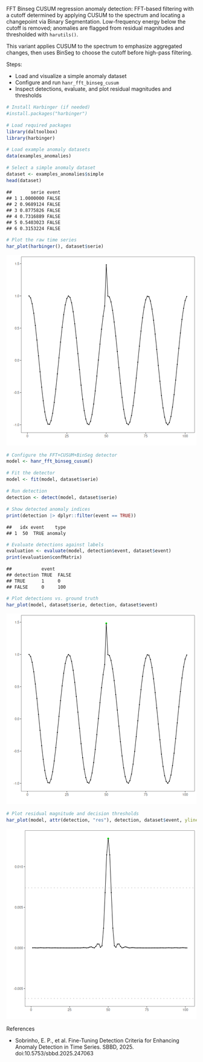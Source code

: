 FFT Binseg CUSUM regression anomaly detection: FFT-based filtering with a cutoff determined by applying CUSUM to the spectrum and locating a changepoint via Binary Segmentation. Low-frequency energy below the cutoff is removed; anomalies are flagged from residual magnitudes and thresholded with `harutils()`.

This variant applies CUSUM to the spectrum to emphasize aggregated changes, then uses BinSeg to choose the cutoff before high-pass filtering. 

Steps:
- Load and visualize a simple anomaly dataset
- Configure and run `hanr_fft_binseg_cusum`
- Inspect detections, evaluate, and plot residual magnitudes and thresholds


``` r
# Install Harbinger (if needed)
#install.packages("harbinger")
```


``` r
# Load required packages
library(daltoolbox)
library(harbinger) 
```


``` r
# Load example anomaly datasets
data(examples_anomalies)
```


``` r
# Select a simple anomaly dataset
dataset <- examples_anomalies$simple
head(dataset)
```

```
##       serie event
## 1 1.0000000 FALSE
## 2 0.9689124 FALSE
## 3 0.8775826 FALSE
## 4 0.7316889 FALSE
## 5 0.5403023 FALSE
## 6 0.3153224 FALSE
```


``` r
# Plot the raw time series
har_plot(harbinger(), dataset$serie)
```

![plot of chunk unnamed-chunk-5](fig/hanr_fft_binseg_cusum/unnamed-chunk-5-1.png)


``` r
# Configure the FFT+CUSUM+BinSeg detector
model <- hanr_fft_binseg_cusum()
```


``` r
# Fit the detector
model <- fit(model, dataset$serie)
```


``` r
# Run detection
detection <- detect(model, dataset$serie)
```


``` r
# Show detected anomaly indices
print(detection |> dplyr::filter(event == TRUE))
```

```
##   idx event    type
## 1  50  TRUE anomaly
```


``` r
# Evaluate detections against labels
evaluation <- evaluate(model, detection$event, dataset$event)
print(evaluation$confMatrix)
```

```
##           event      
## detection TRUE  FALSE
## TRUE      1     0    
## FALSE     0     100
```


``` r
# Plot detections vs. ground truth
har_plot(model, dataset$serie, detection, dataset$event)
```

![plot of chunk unnamed-chunk-11](fig/hanr_fft_binseg_cusum/unnamed-chunk-11-1.png)


``` r
# Plot residual magnitude and decision thresholds
har_plot(model, attr(detection, "res"), detection, dataset$event, yline = attr(detection, "threshold"))
```

![plot of chunk unnamed-chunk-12](fig/hanr_fft_binseg_cusum/unnamed-chunk-12-1.png)

References 
- Sobrinho, E. P., et al. Fine-Tuning Detection Criteria for Enhancing Anomaly Detection in Time Series. SBBD, 2025. doi:10.5753/sbbd.2025.247063

